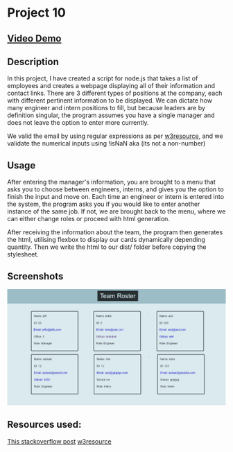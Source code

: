 # Project 10

## [Video Demo](https://www.youtube.com/watch?v=K_aj33LZYHc)

## Description

In this project, I have created a script for node.js that takes  a list of employees and creates a webpage displaying all of their information and contact links. There are 3 different types of positions at the company, each with different pertinent information to be displayed. We can dictate how many engineer and intern positions to fill, but because leaders are by definition singular, the program assumes you have a single manager and does not leave the option to enter more currently.



We valid the email by using regular expressions as per [w3resource](https://www.w3resource.com/javascript/form/email-validation.php), and we validate the numerical inputs using !isNaN aka (its not a non-number)

## Usage 

After entering the manager's information, you are brought to a menu that asks you to choose between engineers, interns, and gives you the option to finish the input and move on. Each time an engineer or intern is entered into the system, the program asks you if you would like to enter another instance of the same job. If not, we are brought back to the menu, where we can either change roles or proceed with html generation. 

After receiving the information about the team, the program then generates the html, utilising flexbox to display our cards dynamically depending quantity.
Then we write the html to our dist/ folder before copying the stylesheet.

## Screenshots

![Finished product](./htmlcomplete.jpg)

## Resources used:

[This stackoverflow post](https://stackoverflow.com/questions/46155/how-to-validate-an-email-address-in-javascript)
[w3resource](https://www.w3resource.com/javascript/form/email-validation.php)